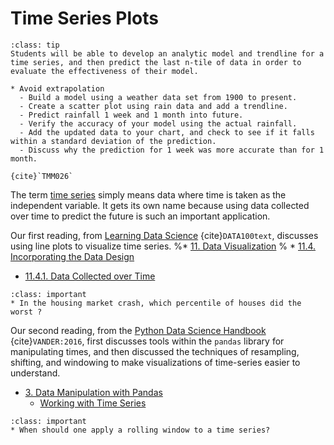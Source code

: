 # Time Series Plots

```{admonition} Learning Outcome
:class: tip
Students will be able to develop an analytic model and trendline for a time series, and then predict the last n-tile of data in order to evaluate the effectiveness of their model.
```

```{admonition} Sample Tasks
* Avoid extrapolation
  - Build a model using a weather data set from 1900 to present.
  - Create a scatter plot using rain data and add a trendline.
  - Predict rainfall 1 week and 1 month into future.
  - Verify the accuracy of your model using the actual rainfall.
  - Add the updated data to your chart, and check to see if it falls within a standard deviation of the prediction.
  - Discuss why the prediction for 1 week was more accurate than for 1 month.

{cite}`TMM026`
```

The term [time series](https://en.wikipedia.org/wiki/Time_series) simply means data where time is taken as the independent variable. 
It gets its own name because using data collected over time to predict the future is such an important application.

Our first reading, from [Learning Data Science](http://www.textbook.ds100.org/) {cite}`DATA100text`, discusses using line plots to visualize time series.
%* [11. Data Visualization](http://www.textbook.ds100.org/ch/11/viz_intro.html)
%  * [11.4. Incorporating the Data Design](http://www.textbook.ds100.org/ch/11/viz_data_design.html)
* [11.4.1. Data Collected over Time](http://www.textbook.ds100.org/ch/11/viz_data_design.html#data-collected-over-time)

```{admonition} Reading Question
:class: important
* In the housing market crash, which percentile of houses did the worst ?
```

Our second reading, from the [Python Data Science Handbook](https://jakevdp.github.io/PythonDataScienceHandbook/) {cite}`VANDER:2016`, first discusses tools within the `pandas` library for manipulating times, and then discussed the techniques of resampling, shifting, and windowing to make visualizations of time-series easier to understand. 
* [3. Data Manipulation with Pandas](https://jakevdp.github.io/PythonDataScienceHandbook/03.00-introduction-to-pandas.html)
  * [Working with Time Series](https://jakevdp.github.io/PythonDataScienceHandbook/03.11-working-with-time-series.html)

```{admonition} Reading Question
:class: important
* When should one apply a rolling window to a time series?
```


